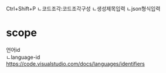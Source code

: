 Ctrl+Shift+P
ㄴ코드조각:코드조각구성
ㄴ생성제목입력
ㄴjson형식입력


# scope
언어id  
ㄴlanguage-id  
https://code.visualstudio.com/docs/languages/identifiers
